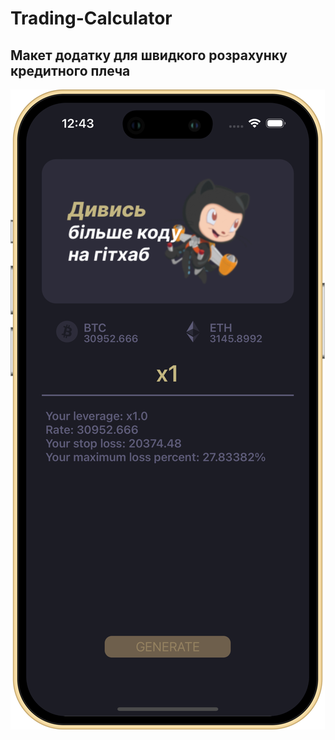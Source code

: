 # Trading-Calculator
## Макет додатку для швидкого розрахунку кредитного плеча
![Trading Calculator Preview](https://github.com/akula12345/Trading-Calculator/blob/089bb1a614de23f50e3d539081ec1ab308b6426c/Preview/trading-calculator-preview.png)
